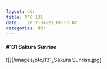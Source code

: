 ```yaml
---
layout: ddr
title: PFC 131
date:   2017-04-21 08:51:02
categories: ddr
---
```


#### **#131** Sakura Sunrise
![](/images/pfc/131_Sakura Sunrise.jpg)
